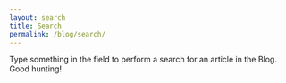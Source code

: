 ```yaml
---
layout: search
title: Search
permalink: /blog/search/
---
```


Type something in the field to perform a search for an article in the Blog. Good hunting!
